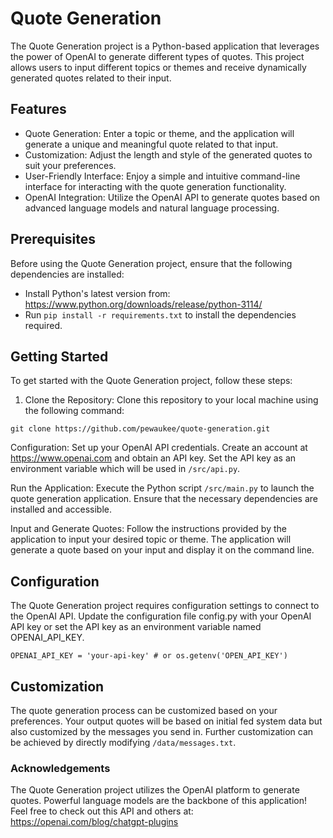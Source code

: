 # Quote Generation
The Quote Generation project is a Python-based application that leverages the power of OpenAI to generate different types of quotes. This project allows users to input different topics or themes and receive dynamically generated quotes related to their input.

## Features
* Quote Generation: Enter a topic or theme, and the application will generate a unique and meaningful quote related to that input.
* Customization: Adjust the length and style of the generated quotes to suit your preferences.
* User-Friendly Interface: Enjoy a simple and intuitive command-line interface for interacting with the quote generation functionality.
* OpenAI Integration: Utilize the OpenAI API to generate quotes based on advanced language models and natural language processing.

## Prerequisites
Before using the Quote Generation project, ensure that the following dependencies are installed:

* Install Python's latest version from: https://www.python.org/downloads/release/python-3114/
* Run `pip install -r requirements.txt` to install the dependencies required.

## Getting Started
To get started with the Quote Generation project, follow these steps:

1. Clone the Repository: Clone this repository to your local machine using the following command:

`git clone https://github.com/pewaukee/quote-generation.git`

Configuration: Set up your OpenAI API credentials. Create an account at https://www.openai.com and obtain an API key. Set the API key as an environment variable which will be used in `/src/api.py`.

Run the Application: Execute the Python script `/src/main.py` to launch the quote generation application. Ensure that the necessary dependencies are installed and accessible.

Input and Generate Quotes: Follow the instructions provided by the application to input your desired topic or theme. The application will generate a quote based on your input and display it on the command line.

## Configuration
The Quote Generation project requires configuration settings to connect to the OpenAI API. Update the configuration file config.py with your OpenAI API key or set the API key as an environment variable named OPENAI_API_KEY.

```
OPENAI_API_KEY = 'your-api-key' # or os.getenv('OPEN_API_KEY')
```

## Customization
The quote generation process can be customized based on your preferences. Your output quotes will be based on initial fed system data but also customized by the messages you send in. Further customization can be achieved by directly modifying `/data/messages.txt`.

### Acknowledgements
The Quote Generation project utilizes the OpenAI platform to generate quotes. Powerful language models are the backbone of this application! Feel free to check out this API and others at: https://openai.com/blog/chatgpt-plugins